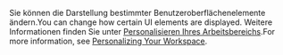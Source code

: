 <span data-ttu-id="5ce71-101">Sie können die Darstellung bestimmter Benutzeroberflächenelemente ändern.</span><span class="sxs-lookup"><span data-stu-id="5ce71-101">You can change how certain UI elements are displayed.</span></span> <span data-ttu-id="5ce71-102">Weitere Informationen finden Sie unter [Personalisieren Ihres Arbeitsbereichs](../ui-personalization-user.md).</span><span class="sxs-lookup"><span data-stu-id="5ce71-102">For more information, see [Personalizing Your Workspace](../ui-personalization-user.md).</span></span>
